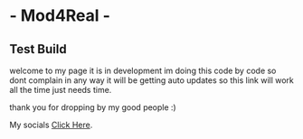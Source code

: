 # - Mod4Real -
## Test Build


welcome to my page it is in development im doing this code by code so dont complain in any way it will be getting auto updates so this link will work all the time just needs time. 

thank you for dropping by my good people :) 

My socials [Click Here](https://linktr.ee/Mod4real).
